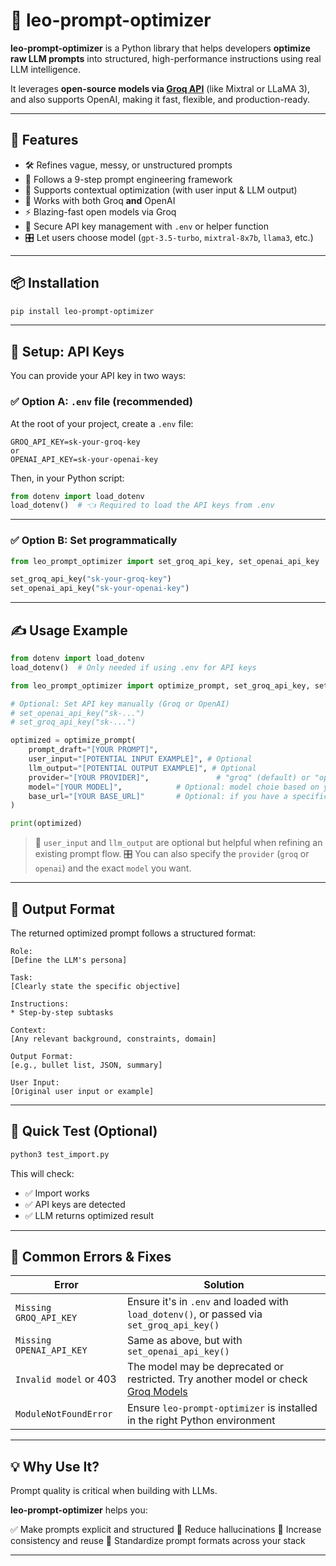 # 🧠 leo-prompt-optimizer

**leo-prompt-optimizer** is a Python library that helps developers **optimize raw LLM prompts** into structured, high-performance instructions using real LLM intelligence.

It leverages **open-source models via [Groq API](https://console.groq.com/)** (like Mixtral or LLaMA 3), and also supports OpenAI, making it fast, flexible, and production-ready.

---

## 🚀 Features

- 🛠️ Refines vague, messy, or unstructured prompts
- 🧠 Follows a 9-step prompt engineering framework
- 🧩 Supports contextual optimization (with user input & LLM output)
- 🔁 Works with both Groq **and** OpenAI
- ⚡ Blazing-fast open models via Groq
- 🔐 Secure API key management with `.env` or helper function
- 🎛️ Let users choose model (`gpt-3.5-turbo`, `mixtral-8x7b`, `llama3`, etc.)

---

## 📦 Installation

```bash
pip install leo-prompt-optimizer
````

---

## 🔧 Setup: API Keys

You can provide your API key in two ways:

### ✅ Option A: `.env` file (recommended)

At the root of your project, create a `.env` file:

```env
GROQ_API_KEY=sk-your-groq-key
or
OPENAI_API_KEY=sk-your-openai-key
```

Then, in your Python script:

```python
from dotenv import load_dotenv
load_dotenv()  # 👈 Required to load the API keys from .env
```

---

### ✅ Option B: Set programmatically

```python
from leo_prompt_optimizer import set_groq_api_key, set_openai_api_key

set_groq_api_key("sk-your-groq-key")
set_openai_api_key("sk-your-openai-key")
```

---

## ✍️ Usage Example

```python
from dotenv import load_dotenv
load_dotenv()  # Only needed if using .env for API keys

from leo_prompt_optimizer import optimize_prompt, set_groq_api_key, set_openai_api_key

# Optional: Set API key manually (Groq or OpenAI)
# set_openai_api_key("sk-...")
# set_groq_api_key("sk-...")

optimized = optimize_prompt(
    prompt_draft="[YOUR PROMPT]",
    user_input="[POTENTIAL INPUT EXAMPLE]", # Optional
    llm_output="[POTENTIAL OUTPUT EXAMPLE]", # Optional
    provider="[YOUR PROVIDER]",               # "groq" (default) or "openai"
    model="[YOUR MODEL]",            # Optional: model choie based on your provider(e.g. "gpt-4", "llama3-70b", etc.)
    base_url="[YOUR BASE_URL]"       # Optional: if you have a specific base url
)

print(optimized)
```

> 🧠 `user_input` and `llm_output` are optional but helpful when refining an existing prompt flow.
> 🎛️ You can also specify the `provider` (`groq` or `openai`) and the exact `model` you want.

---

## 📘 Output Format

The returned optimized prompt follows a structured format:

```text
Role:
[Define the LLM's persona]

Task:
[Clearly state the specific objective]

Instructions:
* Step-by-step subtasks

Context:
[Any relevant background, constraints, domain]

Output Format:
[e.g., bullet list, JSON, summary]

User Input:
[Original user input or example]
```

---

## 🧪 Quick Test (Optional)

```bash
python3 test_import.py
```

This will check:

* ✅ Import works
* ✅ API keys are detected
* ✅ LLM returns optimized result

---

## 🧯 Common Errors & Fixes

| Error                    | Solution                                                                                                                  |
| ------------------------ | ------------------------------------------------------------------------------------------------------------------------- |
| `Missing GROQ_API_KEY`   | Ensure it's in `.env` and loaded with `load_dotenv()`, or passed via `set_groq_api_key()`                                 |
| `Missing OPENAI_API_KEY` | Same as above, but with `set_openai_api_key()`                                                                            |
| `Invalid model` or 403   | The model may be deprecated or restricted. Try another model or check [Groq Models](https://console.groq.com/docs/models) |
| `ModuleNotFoundError`    | Ensure `leo-prompt-optimizer` is installed in the right Python environment                                                |

---

## 💡 Why Use It?

Prompt quality is critical when building with LLMs.

**leo-prompt-optimizer** helps you:

✅ Make prompts explicit and structured
🚫 Reduce hallucinations
🔁 Increase consistency and reuse
🧱 Standardize prompt formats across your stack

---